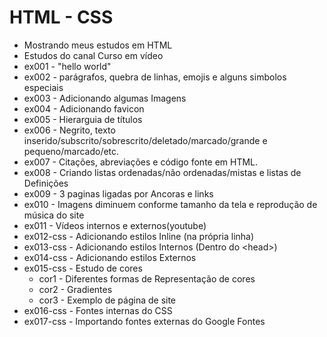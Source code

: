 # HTML - CSS

- Mostrando meus estudos em HTML
- Estudos do canal Curso em vídeo 
- ex001 - "hello world"
- ex002 - parágrafos, quebra de linhas, emojis e alguns simbolos especiais
- ex003 - Adicionando algumas Imagens
- ex004 - Adicionando favicon 
- ex005 - Hierarguia de títulos
- ex006 - Negrito, texto inserido/subscrito/sobrescrito/deletado/marcado/grande e pequeno/marcado/etc.
- ex007 - Citações, abreviações e código fonte em HTML.
- ex008 - Criando listas ordenadas/não ordenadas/mistas e listas de Definições
- ex009 - 3 paginas ligadas por Ancoras e links
- ex010 - Imagens diminuem conforme tamanho da tela e reprodução de música do site
- ex011 - Vídeos internos e externos(youtube)
- ex012-css - Adicionando estilos Inline (na própria linha)
- ex013-css - Adicionando estilos Internos (Dentro do &lt;head&gt;)
- ex014-css - Adicionando estilos Externos
- ex015-css - Estudo de cores
  - cor1 - Diferentes formas de Representação de cores
  - cor2 - Gradientes
  - cor3 - Exemplo de página de site
- ex016-css - Fontes internas do CSS
- ex017-css - Importando fontes externas do Google Fontes
